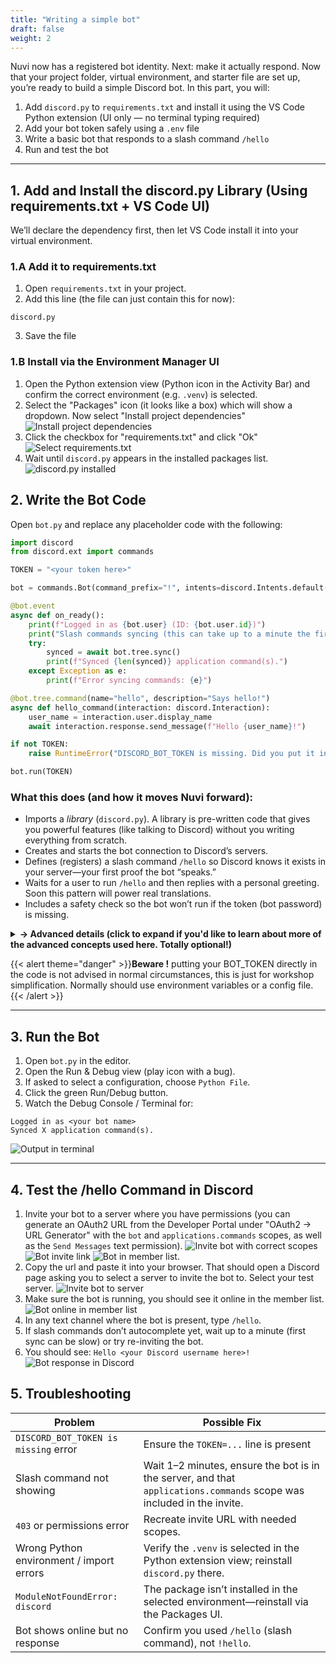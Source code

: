 ```yaml
---
title: "Writing a simple bot"
draft: false
weight: 2
---
```


Nuvi now has a registered bot identity. Next: make it actually respond. Now that your project folder, virtual environment, and starter file are set up, you’re ready to build a simple Discord bot. In this part, you will:
1. Add `discord.py` to `requirements.txt` and install it using the VS Code Python extension (UI only — no terminal typing required)
2. Add your bot token safely using a `.env` file
3. Write a basic bot that responds to a slash command `/hello`
4. Run and test the bot

---

## 1. Add and Install the discord.py Library (Using requirements.txt + VS Code UI)
We’ll declare the dependency first, then let VS Code install it into your virtual environment.

### 1.A Add it to requirements.txt
1. Open `requirements.txt` in your project.
2. Add this line (the file can just contain this for now):
```
discord.py
```
3. Save the file

### 1.B Install via the Environment Manager UI
1. Open the Python extension view (Python icon in the Activity Bar) and confirm the correct environment (e.g. `.venv`) is selected.
1. Select the "Packages" icon (it looks like a box) which will show a dropdown. Now select "Install project dependencies"
![Install project dependencies](../../media/dependencies.png)
1. Click the checkbox for "requirements.txt" and click "Ok"
![Select requirements.txt](../../media/requirements.png)
1. Wait until `discord.py` appears in the installed packages list.
![discord.py installed](../../media/discord-installed.png)


## 2. Write the Bot Code
Open `bot.py` and replace any placeholder code with the following:
```python
import discord
from discord.ext import commands

TOKEN = "<your token here>"

bot = commands.Bot(command_prefix="!", intents=discord.Intents.default())

@bot.event
async def on_ready():
	print(f"Logged in as {bot.user} (ID: {bot.user.id})")
	print("Slash commands syncing (this can take up to a minute the first time)...")
	try:
		synced = await bot.tree.sync()
		print(f"Synced {len(synced)} application command(s).")
	except Exception as e:
		print(f"Error syncing commands: {e}")

@bot.tree.command(name="hello", description="Says hello!")
async def hello_command(interaction: discord.Interaction):
	user_name = interaction.user.display_name
	await interaction.response.send_message(f"Hello {user_name}!")

if not TOKEN:
	raise RuntimeError("DISCORD_BOT_TOKEN is missing. Did you put it in the .env file?")

bot.run(TOKEN)
```

### What this does (and how it moves Nuvi forward):
- Imports a *library* (`discord.py`). A library is pre-written code that gives you powerful features (like talking to Discord) without you writing everything from scratch.
- Creates and starts the bot connection to Discord’s servers.
- Defines (registers) a slash command `/hello` so Discord knows it exists in your server—your first proof the bot “speaks.”
- Waits for a user to run `/hello` and then replies with a personal greeting. Soon this pattern will power real translations.
- Includes a safety check so the bot won’t run if the token (bot password) is missing.

<details>
<summary><strong>-> Advanced details (click to expand if you'd like to learn about more of the advanced concepts used here. Totally optional!)</strong></summary>

**async / await**: These keywords let Python run other tasks while waiting (for example, for Discord to reply) so your bot doesn’t freeze.

**Event (@bot.event)**: Decorators like `@bot.event` tell the library “run this function when a specific event happens” (here: when the bot is ready).

**Slash commands (`@bot.tree.command`)**: These create modern commands that appear when users type `/` in Discord. They’re registered with Discord’s servers and may take a short time to sync.

**Interaction**: Represents a user using a slash command. `interaction.user` gives you the person, and `interaction.response.send_message(...)` sends a reply.

**Bot vs Client**: `commands.Bot` adds helpful command features (like command trees) on top of the lower-level Discord client.

**Intents**: Permissions telling Discord what data you want (messages, members, etc.). Using fewer keeps your bot simpler and safer.

**Exceptions (try / except)**: The `try:` block runs code that might fail; `except Exception as e:` catches errors so your bot can log them instead of crashing.

</details>

{{< alert theme="danger" >}}**Beware !** putting your BOT_TOKEN directly in the code is not advised in normal circumstances, this is just for workshop simplification. Normally should use environment variables or a config file.{{< /alert >}}

---

## 3. Run the Bot
1. Open `bot.py` in the editor.
1. Open the Run & Debug view (play icon with a bug).
1. If asked to select a configuration, choose `Python File`.
1. Click the green Run/Debug button.
1. Watch the Debug Console / Terminal for:
```
Logged in as <your bot name>
Synced X application command(s).

```
![Output in terminal](../../media/running.png)

---

## 4. Test the /hello Command in Discord
1. Invite your bot to a server where you have permissions (you can generate an OAuth2 URL from the Developer Portal under "OAuth2 → URL Generator" with the `bot` and `applications.commands` scopes, as well as the `Send Messages` text permission).
![Invite bot with correct scopes](../../media/urlgen.png)
![Bot invite link](../../media/bot-perms.png)
![Bot in member list](../../media/url.png).
1. Copy the url and paste it into your browser. That should open a Discord page asking you to select a server to invite the bot to. Select your test server.
![Invite bot to server](../../media/allow.png)
1. Make sure the bot is running, you should see it online in the member list.
![Bot online in member list](../../media/bot-online.png)
1. In any text channel where the bot is present, type `/hello`.
1. If slash commands don’t autocomplete yet, wait up to a minute (first sync can be slow) or try re-inviting the bot.
1. You should see: `Hello <your Discord username here>!`
![Bot response in Discord](../../media/bot-hello.png)


## 5. Troubleshooting
| Problem | Possible Fix |
|---------|--------------|
| `DISCORD_BOT_TOKEN is missing` error | Ensure the `TOKEN=...` line is present |
| Slash command not showing | Wait 1–2 minutes, ensure the bot is in the server, and that `applications.commands` scope was included in the invite. |
| `403` or permissions error | Recreate invite URL with needed scopes. |
| Wrong Python environment / import errors | Verify the `.venv` is selected in the Python extension view; reinstall `discord.py` there. |
| `ModuleNotFoundError: discord` | The package isn’t installed in the selected environment—reinstall via the Packages UI. |
| Bot shows online but no response | Confirm you used `/hello` (slash command), not `!hello`. |



